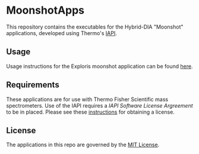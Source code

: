 # MoonshotApps

This repository contains the executables for the Hybrid-DIA "Moonshot" applications, developed using Thermo's [IAPI](https://github.com/thermofisherlsms/iapi).

## Usage

Usage instructions for the Exploris moonshot application can be found [here](https://github.com/thermofisherlsms/MoonshotApps/tree/main/Exploris).

## Requirements

These applications are for use with Thermo Fisher Scientific mass spectrometers.  Use of the IAPI requires a *IAPI Software License Argreement* to be in placed. Please see these [instructions](https://github.com/thermofisherlsms/iapi/blob/master/GettingStarted.md#legal-requirements) for obtaining a license.

## License

The applications in this repo are governed by the [MIT License](https://github.com/thermofisherlsms/MoonshotApps/blob/main/LICENSE).

